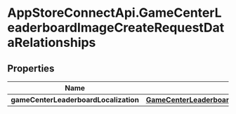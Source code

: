 # AppStoreConnectApi.GameCenterLeaderboardImageCreateRequestDataRelationships

## Properties

Name | Type | Description | Notes
------------ | ------------- | ------------- | -------------
**gameCenterLeaderboardLocalization** | [**GameCenterLeaderboardImageCreateRequestDataRelationshipsGameCenterLeaderboardLocalization**](GameCenterLeaderboardImageCreateRequestDataRelationshipsGameCenterLeaderboardLocalization.md) |  | 



